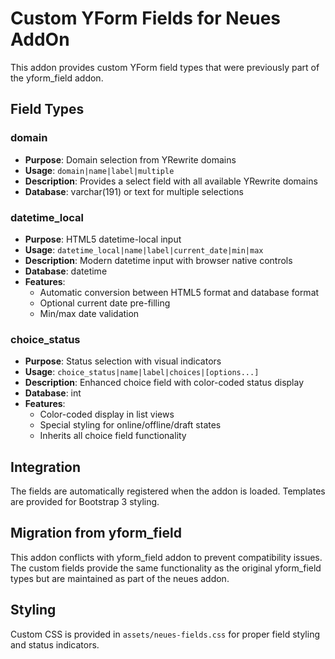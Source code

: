 # Custom YForm Fields for Neues AddOn

This addon provides custom YForm field types that were previously part of the yform_field addon.

## Field Types

### domain
- **Purpose**: Domain selection from YRewrite domains
- **Usage**: `domain|name|label|multiple`
- **Description**: Provides a select field with all available YRewrite domains
- **Database**: varchar(191) or text for multiple selections

### datetime_local  
- **Purpose**: HTML5 datetime-local input
- **Usage**: `datetime_local|name|label|current_date|min|max`
- **Description**: Modern datetime input with browser native controls
- **Database**: datetime
- **Features**:
  - Automatic conversion between HTML5 format and database format
  - Optional current date pre-filling
  - Min/max date validation

### choice_status
- **Purpose**: Status selection with visual indicators  
- **Usage**: `choice_status|name|label|choices|[options...]`
- **Description**: Enhanced choice field with color-coded status display
- **Database**: int
- **Features**:
  - Color-coded display in list views
  - Special styling for online/offline/draft states
  - Inherits all choice field functionality

## Integration

The fields are automatically registered when the addon is loaded. Templates are provided for Bootstrap 3 styling.

## Migration from yform_field

This addon conflicts with yform_field addon to prevent compatibility issues. The custom fields provide the same functionality as the original yform_field types but are maintained as part of the neues addon.

## Styling

Custom CSS is provided in `assets/neues-fields.css` for proper field styling and status indicators.